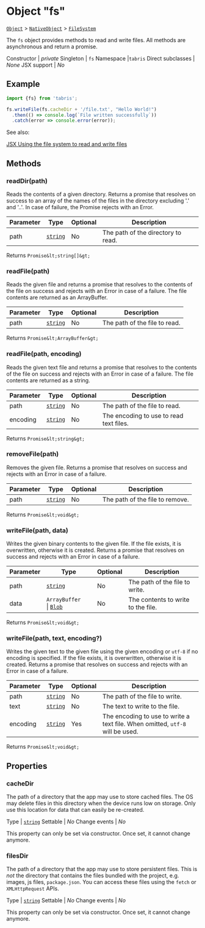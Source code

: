 ---
---
# Object "fs"

<span style="white-space:nowrap;">[`Object`](https://developer.mozilla.org/en-US/docs/Web/JavaScript/Reference/Global_Objects/Object)</span> > <span style="white-space:nowrap;">[`NativeObject`](NativeObject.md)</span> > <span style="white-space:nowrap;">[`FileSystem`](fs.md)</span>

The `fs` object provides methods to read and write files. All methods are asynchronous and return a promise.


Constructor | *private*
Singleton | `fs`
Namespace |`tabris`
Direct subclasses | *None*
JSX support | *No*


## Example
```js
import {fs} from 'tabris';

fs.writeFile(fs.cacheDir + '/file.txt', "Hello World!")
  .then(() => console.log(`File written successfully`))
  .catch(error => console.error(error));
```

See also:
  
[<span class='language jsx'>JSX</span> Using the file system to read and write files](https://playground.tabris.com/?gitref=v3.1.0&snippet=fs.jsx)

## Methods

### readDir(path)



Reads the contents of a given directory. Returns a promise that resolves on success to an array of the names of the files in the directory excluding '.' and '..'. In case of failure, the Promise rejects with an Error.


Parameter|Type|Optional|Description
-|-|-|-
path | <span style="white-space:nowrap;">[`string`](https://developer.mozilla.org/en-US/docs/Web/JavaScript/Data_structures#String_type)</span> | No | The path of the directory to read.


Returns <span style="white-space:nowrap;">`Promise&lt;string[]&gt;`</span>

### readFile(path)



Reads the given file and returns a promise that resolves to the contents of the file on success and rejects with an Error in case of a failure. The file contents are returned as an ArrayBuffer.


Parameter|Type|Optional|Description
-|-|-|-
path | <span style="white-space:nowrap;">[`string`](https://developer.mozilla.org/en-US/docs/Web/JavaScript/Data_structures#String_type)</span> | No | The path of the file to read.


Returns <span style="white-space:nowrap;">`Promise&lt;ArrayBuffer&gt;`</span>

### readFile(path, encoding)



Reads the given text file and returns a promise that resolves to the contents of the file on success and rejects with an Error in case of a failure. The file contents are returned as a string.


Parameter|Type|Optional|Description
-|-|-|-
path | <span style="white-space:nowrap;">[`string`](https://developer.mozilla.org/en-US/docs/Web/JavaScript/Data_structures#String_type)</span> | No | The path of the file to read.
encoding | <span style="white-space:nowrap;">[`string`](https://developer.mozilla.org/en-US/docs/Web/JavaScript/Data_structures#String_type)</span> | No | The encoding to use to read text files.


Returns <span style="white-space:nowrap;">`Promise&lt;string&gt;`</span>

### removeFile(path)



Removes the given file. Returns a promise that resolves on success and rejects with an Error in case of a failure.


Parameter|Type|Optional|Description
-|-|-|-
path | <span style="white-space:nowrap;">[`string`](https://developer.mozilla.org/en-US/docs/Web/JavaScript/Data_structures#String_type)</span> | No | The path of the file to remove.


Returns <span style="white-space:nowrap;">`Promise&lt;void&gt;`</span>

### writeFile(path, data)



Writes the given binary contents to the given file. If the file exists, it is overwritten, otherwise it is created. Returns a promise that resolves on success and rejects with an Error in case of a failure.


Parameter|Type|Optional|Description
-|-|-|-
path | <span style="white-space:nowrap;">[`string`](https://developer.mozilla.org/en-US/docs/Web/JavaScript/Data_structures#String_type)</span> | No | The path of the file to write.
data | <span style="white-space:nowrap;">`ArrayBuffer` \| [`Blob`](Blob.md)</span> | No | The contents to write to the file.


Returns <span style="white-space:nowrap;">`Promise&lt;void&gt;`</span>

### writeFile(path, text, encoding?)



Writes the given text to the given file using the given encoding or `utf-8` if no encoding is specified. If the file exists, it is overwritten, otherwise it is created. Returns a promise that resolves on success and rejects with an Error in case of a failure.


Parameter|Type|Optional|Description
-|-|-|-
path | <span style="white-space:nowrap;">[`string`](https://developer.mozilla.org/en-US/docs/Web/JavaScript/Data_structures#String_type)</span> | No | The path of the file to write.
text | <span style="white-space:nowrap;">[`string`](https://developer.mozilla.org/en-US/docs/Web/JavaScript/Data_structures#String_type)</span> | No | The text to write to the file.
encoding | <span style="white-space:nowrap;">[`string`](https://developer.mozilla.org/en-US/docs/Web/JavaScript/Data_structures#String_type)</span> | Yes | The encoding to use to write a text file. When omitted, `utf-8` will be used.


Returns <span style="white-space:nowrap;">`Promise&lt;void&gt;`</span>


## Properties

### cacheDir


The path of a directory that the app may use to store cached files. The OS may delete files in this directory when the device runs low on storage. Only use this location for data that can easily be re-created.

Type | <span style="white-space:nowrap;">[`string`](https://developer.mozilla.org/en-US/docs/Web/JavaScript/Data_structures#String_type)</span>
Settable | *No*
Change events | *No*




This property can only be set via constructor. Once set, it cannot change anymore.



### filesDir


The path of a directory that the app may use to store persistent files. This is *not* the directory that contains the files bundled with the project, e.g. images, js files, `package.json`. You can access these files using the `fetch` or `XMLHttpRequest` APIs.

Type | <span style="white-space:nowrap;">[`string`](https://developer.mozilla.org/en-US/docs/Web/JavaScript/Data_structures#String_type)</span>
Settable | *No*
Change events | *No*




This property can only be set via constructor. Once set, it cannot change anymore.



